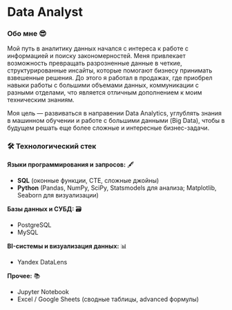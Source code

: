 # Data Analyst

### Обо мне 😎

Мой путь в аналитику данных начался с интереса к работе с информацией и поиску закономерностей. Меня привлекает возможность превращать разрозненные данные в четкие, 
структурированные инсайты, которые помогают бизнесу принимать взвешенные решения. До этого я работал в продажах, 
где приобрел навыки работы с большими объемами данных, коммуникации с разными отделами, что является отличным дополнением к моим техническим знаниям.

Моя цель — развиваться в направении Data Analytics, углублять знания в машинном обучении и работе с большими данными (Big Data), чтобы в будущем решать еще более сложные и интересные бизнес-задачи.

### 🛠 Технологический стек 

**Языки программирования и запросов:** 🖋️
- **SQL** (оконные функции, CTE, сложные джойны)
- **Python** (Pandas, NumPy, SciPy, Statsmodels для анализа; Matplotlib, Seaborn для визуализации)

**Базы данных и СУБД:** 🗃️
- PostgreSQL
- MySQL

**BI-системы и визуализация данных:** 📊
- Yandex DataLens

**Прочее:** 📚
- Jupyter Notebook
- Excel / Google Sheets (сводные таблицы, advanced формулы)
